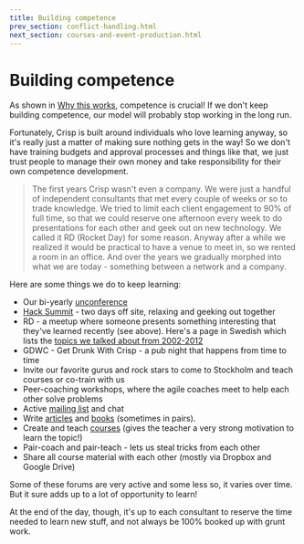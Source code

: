 ```yaml
---
title: Building competence
prev_section: conflict-handling.html
next_section: courses-and-event-production.html
---
```


Building competence
===================

As shown in [Why this works](why-this-works.html), competence is crucial! If we don't keep building competence, our model will probably stop working in the long run.

Fortunately, Crisp is built around individuals who love learning anyway, so it's really just a matter of making sure nothing gets in the way! So we don't have training budgets and approval processes and things like that, we just trust people to manage their own money and take responsibility for their own competence development.

> The first years Crisp wasn't even a company. We were just a handful of independent consultants that met every couple of weeks or so to trade knowledge. We tried to limit each client engagement to 90% of full time, so that we could reserve one afternoon every week to do presentations for each other and geek out on new technology. We called it RD (Rocket Day) for some reason. Anyway after a while we realized it would be practical to have a venue to meet in, so we rented a room in an office. And over the years we gradually morphed into what we are today - something between a network and a company.

Here are some things we do to keep learning:

-   Our bi-yearly [unconference](unconference.html)
-   [Hack Summit](hack-summit.html) - two days off site, relaxing and geeking out together
-   RD - a meetup where someone presents something interesting that they've learned recently (see above). Here's a page in Swedish which lists the [topics we talked about from 2002-2012](https://www.crisp.se/om-crisp/crisp-internutbildning)
-   GDWC - Get Drunk With Crisp - a pub night that happens from time to time
-   Invite our favorite gurus and rock stars to come to Stockholm and teach courses or co-train with us
-   Peer-coaching workshops, where the agile coaches meet to help each other solve problems
-   Active [mailing list](mail-conventions.html) and chat
-   Write [articles](http://blog.crisp.se) and [books](https://www.crisp.se/bocker-och-produkter) (sometimes in pairs).
-   Create and teach [courses](https://www.crisp.se/kurser) (gives the teacher a very strong motivation to learn the topic!)
-   Pair-coach and pair-teach - lets us steal tricks from each other
-   Share all course material with each other (mostly via Dropbox and Google Drive)

Some of these forums are very active and some less so, it varies over time. But it sure adds up to a lot of opportunity to learn!

At the end of the day, though, it's up to each consultant to reserve the time needed to learn new stuff, and not always be 100% booked up with grunt work.
